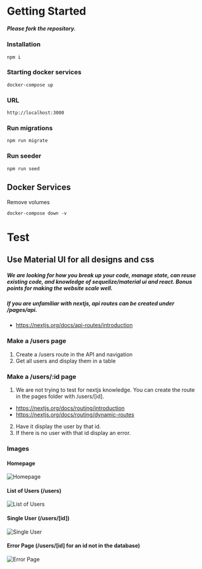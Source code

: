 # Getting Started

##### Please fork the repository.

### Installation

```
npm i
```

### Starting docker services

```
docker-compose up
```

### URL

```
http://localhost:3000
```

### Run migrations

```
npm run migrate
```

### Run seeder

```
npm run seed
```

## Docker Services

Remove volumes

```
docker-compose down -v
```

# Test

## Use Material UI for all designs and css

##### We are looking for how you break up your code, manage state, can reuse existing code, and knowledge of sequelize/material ui and react. Bonus points for making the website scale well.

##### If you are unfamiliar with nextjs, api routes can be created under /pages/api. 
- https://nextjs.org/docs/api-routes/introduction

### Make a /users page

1. Create a /users route in the API and navigation
2. Get all users and display them in a table

### Make a /users/:id page

1. We are not trying to test for nextjs knowledge. You can create the route in the pages folder with /users/[id].
- https://nextjs.org/docs/routing/introduction
- https://nextjs.org/docs/routing/dynamic-routes
2. Have it display the user by that id.
3. If there is no user with that id display an error.

### Images

#### Homepage
![Homepage](https://user-images.githubusercontent.com/67024033/106401085-ce059680-63e7-11eb-963e-d50eaa8c1327.png)


#### List of Users (/users)
![List of Users](https://user-images.githubusercontent.com/67024033/106401096-e2e22a00-63e7-11eb-8299-2a3b3aa4c03f.png)


#### Single User (/users/[id])
![Single User](https://user-images.githubusercontent.com/67024033/106401124-0a38f700-63e8-11eb-9442-134178bd1984.png)

#### Error Page (/users/[id] for an id not in the database)
![Error Page](https://user-images.githubusercontent.com/67024033/106401161-3c4a5900-63e8-11eb-8674-1afdb2008e55.png)


